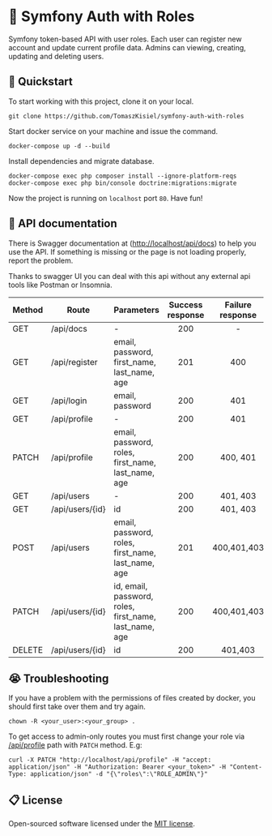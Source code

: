 # :lock_with_ink_pen: Symfony Auth with Roles

Symfony token-based API with user roles. Each user can register
new account and update current profile data. Admins can viewing, 
creating, updating and deleting users. 

## :rabbit: Quickstart

To start working with this project, clone it on your local.

```
git clone https://github.com/TomaszKisiel/symfony-auth-with-roles
```

Start docker service on your machine and issue the command.

```
docker-compose up -d --build
```

Install dependencies and migrate database.

```
docker-compose exec php composer install --ignore-platform-reqs
docker-compose exec php bin/console doctrine:migrations:migrate
```

Now the project is running on ```localhost``` port ```80```. Have fun!

## :memo: API documentation

There is Swagger documentation at ([http://localhost/api/docs](http://localhost/api/docs)) to help 
you use the API. If something is missing or the page is not loading properly, report the problem.

Thanks to swagger UI you can deal with this api without any external api tools like 
Postman or Insomnia.

| Method | Route | Parameters | Success response | Failure response
|-------------|---|---| :---: | :---: |
| GET | /api/docs | - | 200 | - |
| GET | /api/register | email, password, first_name, last_name, age | 201 | 400 |
| GET | /api/login | email, password | 200 | 401 |
| GET | /api/profile | - | 200 | 401 |
| PATCH | /api/profile | email, password, roles, first_name, last_name, age | 200 | 400, 401 |
| GET | /api/users | - | 200 | 401, 403 |
| GET | /api/users/{id} | id | 200 | 401, 403 |
| POST | /api/users | email, password, roles, first_name, last_name, age | 201 | 400,401,403 |
| PATCH | /api/users/{id} | id, email, password, roles, first_name, last_name, age | 200 | 400,401,403 |
| DELETE | /api/users/{id} | id | 200 | 401,403 |

## :sob: Troubleshooting

If you have a problem with the permissions of files created by
docker, you should first take over them and try again.

```
chown -R <your_user>:<your_group> .
```

To get access to admin-only routes you must first change your role 
via [/api/profile]() path with ```PATCH``` method. E.g:

```
curl -X PATCH "http://localhost/api/profile" -H "accept: application/json" -H "Authorization: Bearer <your_token>" -H "Content-Type: application/json" -d "{\"roles\":\"ROLE_ADMIN\"}"
```

## :clipboard: License

Open-sourced software licensed under the [MIT license](https://opensource.org/licenses/MIT).

